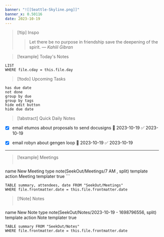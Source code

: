 ```yaml
---
banner: "![[Seattle-Skyline.png]]"
banner_x: 0.50116
date: 2023-10-19
---
```


> [!tip] Inspo
>> Let there be no purpose in friendship save the deepening of the spirit.
> — <cite>Kahlil Gibran</cite>


> [!example] Today's Notes
```dataview
LIST
WHERE file.cday = this.file.day
```

> [!todo] Upcoming Tasks

```tasks
has due date
not done
group by due
group by tags
hide edit button
hide due date
```

> [!abstract] Quick Daily Notes

- [x] email etumos about proposals to send docusigns 📅 2023-10-19 ✅ 2023-10-19
- [x] email robyn about gengen loop 📅 2023-10-19 ✅ 2023-10-19


---

> [!example] Meetings
>  ```button
name New Meeting
type note(SeekOut/Meetings/7  AM , split) template
action Meeting
templater true ```

```dataview  
TABLE summary, attendees, date FROM "SeekOut/Meetings"  
WHERE file.frontmatter.date = this.file.frontmatter.date  
```

> [!Note]  Notes
> ```button
name New Note
type note(SeekOut/Notes/2023-10-19 - 1698796556, split) template
action Note
templater true
```dataview
TABLE summary FROM "SeekOut/Notes"  
WHERE file.frontmatter.date = this.file.frontmatter.date  
```

​